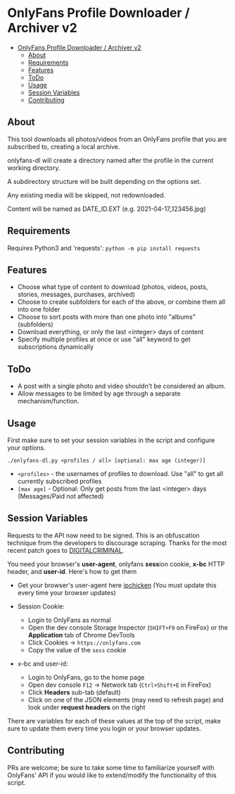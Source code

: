 # OnlyFans Profile Downloader / Archiver v2

- [OnlyFans Profile Downloader / Archiver v2](#onlyfans-profile-downloader--archiver-v2)
  - [About](#about)
  - [Requirements](#requirements)
  - [Features](#features)
  - [ToDo](#todo)
  - [Usage](#usage)
  - [Session Variables](#session-variables)
  - [Contributing](#contributing)

## About

This tool downloads all photos/videos from an OnlyFans profile that you are subscribed to, creating a local archive.

onlyfans-dl will create a directory named after the profile in the current working directory.

A subdirectory structure will be built depending on the options set.

Any existing media will be skipped, not redownloaded.

Content will be named as DATE_ID.EXT (e.g. 2021-04-17_123456.jpg)

## Requirements

Requires Python3 and 'requests': `python -m pip install requests`

## Features

- Choose what type of content to download (photos, videos, posts, stories, messages, purchases, archived)
- Choose to create subfolders for each of the above, or combine them all into one folder
- Choose to sort posts with more than one photo into "albums" (subfolders)
- Download everything, or only the last \<integer> days of content
- Specify multiple profiles at once or use "all" keyword to get subscriptions dynamically

## ToDo

- A post with a single photo and video shouldn't be considered an album.
- Allow messages to be limited by age through a separate mechanism/function.

## Usage

First make sure to set your session variables in the script and configure your options.

`./onlyfans-dl.py <profiles / all> [optional: max age (integer)]`

- `<profiles>` - the usernames of profiles to download. Use "all" to get all currently subscribed profiles
- `[max age]` - Optional: Only get posts from the last \<integer> days (Messages/Paid not affected)

## Session Variables

Requests to the API now need to be signed. This is an obfuscation technique from the developers to discourage scraping. Thanks for the most recent patch goes to [DIGITALCRIMINAL](https://github.com/DIGITALCRIMINAL/OnlyFans).

You need your browser's __user-agent__, onlyfans **sess**ion cookie, __x-bc__ HTTP header, and __user-id__. Here's how to get them

- Get your browser's user-agent here [ipchicken](https://ipchicken.com/) (You must update this every time your browser updates)

- Session Cookie:
  - Login to OnlyFans as normal
  - Open the dev console Storage Inspector (`SHIFT+F9` on FireFox) or the __Application__ tab of Chrome DevTools
  - Click Cookies -> `https://onlyfans.com`
  - Copy the value of the `sess` cookie

- x-bc and user-id:
  - Login to OnlyFans, go to the home page
  - Open dev console `F12` -> Network tab (`Ctrl+Shift+E` in FireFox)
  - Click __Headers__ sub-tab (default)
  - Click on one of the JSON elements (may need to refresh page) and look under __request headers__ on the right

There are variables for each of these values at the top of the script, make sure to update them every time you login or your browser updates.

## Contributing

PRs are welcome; be sure to take some time to familiarize yourself with OnlyFans' API if you would like to extend/modify the functionality of this script.
